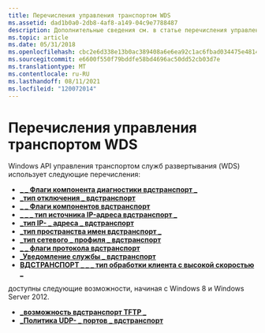 ```yaml
---
title: Перечисления управления транспортом WDS
ms.assetid: dad1b0a0-2db8-4af8-a149-04c9e7788487
description: Дополнительные сведения см. в статье перечисления управления транспортом WDS.
ms.topic: article
ms.date: 05/31/2018
ms.openlocfilehash: cbc2e6d338e13b0ac389408a6e6ea92c1ac6fbad034475e48144d34a42b76308
ms.sourcegitcommit: e6600f550f79bddfe58bd4696ac50dd52cb03d7e
ms.translationtype: MT
ms.contentlocale: ru-RU
ms.lasthandoff: 08/11/2021
ms.locfileid: "120072014"
---
```

# <a name="wds-transport-management-enumerations"></a>Перечисления управления транспортом WDS

Windows API управления транспортом служб развертывания (WDS) использует следующие перечисления:

-   [**\_ \_ Флаги компонента диагностики вдстранспорт \_**](/windows/win32/api/wdstptmgmt/ne-wdstptmgmt-wdstransport_diagnostics_component_flags)
-   [**\_тип отключения \_ вдстранспорт**](/windows/win32/api/wdstptmgmt/ne-wdstptmgmt-wdstransport_disconnect_type)
-   [**\_ \_ Флаги компонентов вдстранспорт**](/windows/win32/api/wdstptmgmt/ne-wdstptmgmt-wdstransport_feature_flags)
-   [**\_ \_ \_ тип источника IP-адреса вдстранспорт \_**](/windows/win32/api/wdstptmgmt/ne-wdstptmgmt-wdstransport_ip_address_source_type)
-   [**\_тип IP- \_ адреса \_ вдстранспорт**](/windows/win32/api/wdstptmgmt/ne-wdstptmgmt-wdstransport_ip_address_type)
-   [**\_тип пространства имен вдстранспорт \_**](/windows/win32/api/wdstptmgmt/ne-wdstptmgmt-wdstransport_namespace_type)
-   [**\_тип сетевого \_ профиля \_ вдстранспорт**](/windows/win32/api/wdstptmgmt/ne-wdstptmgmt-wdstransport_network_profile_type)
-   [**\_ \_ флаги протокола вдстранспорт**](/windows/win32/api/wdstptmgmt/ne-wdstptmgmt-wdstransport_protocol_flags)
-   [**\_Уведомление службы \_ вдстранспорт**](/windows/win32/api/wdstptmgmt/ne-wdstptmgmt-wdstransport_service_notification)
-   [**ВДСТРАНСПОРТ \_ \_ \_ тип обработки клиента с высокой скоростью \_**](/windows/win32/api/wdstptmgmt/ne-wdstptmgmt-wdstransport_slow_client_handling_type)

доступны следующие возможности, начиная с Windows 8 и Windows Server 2012.

-   [**\_возможность вдстранспорт TFTP \_**](/windows/win32/api/wdstptmgmt/ne-wdstptmgmt-wdstransport_tftp_capability)
-   [**\_Политика UDP- \_ портов \_ вдстранспорт**](/windows/win32/api/wdstptmgmt/ne-wdstptmgmt-wdstransport_udp_port_policy)

 

 




